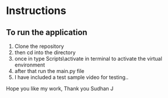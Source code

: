 # Instructions
## To run the application 
1. Clone the repository
2. then cd into the directory 
3. once in type Scripts\activate in terminal to activate the virtual environment
4. after that run the main.py file
5. I have included a test sample video for testing..


Hope you like my work,
Thank you
Sudhan J
